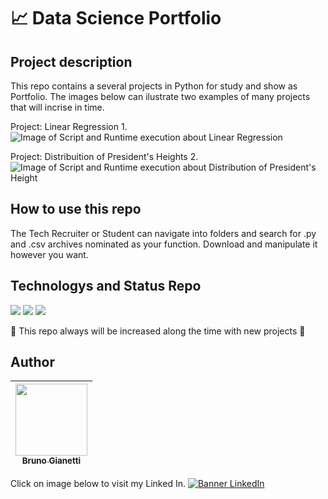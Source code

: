 # :chart_with_upwards_trend: Data Science Portfolio

## Project description

This repo contains a several projects in Python for study and show as Portfolio. The images below can ilustrate two examples of many projects that will incrise in time.

Project: Linear Regression 1.
![Image of Script and Runtime execution about Linear Regression](https://user-images.githubusercontent.com/55636879/210118689-1980a370-183e-472f-a39e-4e9a85ec8a19.PNG)

Project: Distribuition of President's Heights 2.
![Image of Script and Runtime execution about Distribution of President's Height](https://user-images.githubusercontent.com/55636879/210118586-747aaf69-ed37-4314-aed5-5a6ffaa51962.PNG)

## How to use this repo

The Tech Recruiter or Student can navigate into folders and search for .py and .csv archives nominated as your function. Download and manipulate it however you want.

## Technologys and Status Repo


<img src="https://img.shields.io/badge/Subject-Data%20Science-blue"> <img src="https://img.shields.io/github/downloads/brunogianetti/DataSciencePortfolio/total?style=plastic"> <img src="https://img.shields.io/badge/Language-Python-blue">

:construction: This repo always will be increased along the time with new projects :construction:

## Author

| [<img src="https://avatars.githubusercontent.com/u/55636879?v=4" width=115><br><sub>Bruno Gianetti</sub>](https://github.com/brunogianetti) |
| :---: |

Click on image below to visit my Linked In.
[![Banner LinkedIn](https://user-images.githubusercontent.com/55636879/210119349-4576385f-6bc2-4009-9b0a-374477fba4a9.png)](https://www.linkedin.com/in/brunogianetti/)
